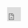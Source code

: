 <iframe allowtransparency="true" scrolling="no" frameborder="no" src="https://w.soundcloud.com/icon/?url=http%3A%2F%2Fsoundcloud.com%2Fmaverick-stark-303029385&color=orange_white&size=32" style="width: 32px; height: 32px;"></iframe>
